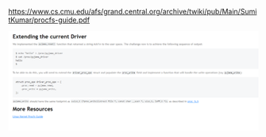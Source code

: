 https://www.cs.cmu.edu/afs/grand.central.org/archive/twiki/pub/Main/SumitKumar/procfs-guide.pdf

![challenge_photo](./challenge.png)
